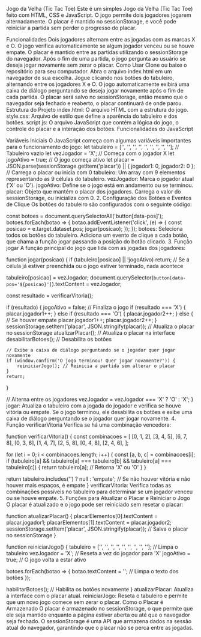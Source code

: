 Jogo da Velha (Tic Tac Toe) Este é um simples Jogo da Velha (Tic Tac Toe) feito com HTML, CSS e JavaScript. O jogo permite dois jogadores jogarem alternadamente. O placar é mantido no sessionStorage, e você pode reiniciar a partida sem perder o progresso do placar.

Funcionalidades Dois jogadores alternam entre as jogadas com as marcas X e O. O jogo verifica automaticamente se algum jogador venceu ou se houve empate. O placar é mantido entre as partidas utilizando o sessionStorage do navegador. Após o fim de uma partida, o jogo pergunta ao usuário se deseja jogar novamente sem zerar o placar. Como Usar Clone ou baixe o repositório para seu computador. Abra o arquivo index.html em um navegador de sua escolha. Jogue clicando nos botões do tabuleiro, alternando entre os jogadores X e O. O jogo automaticamente exibirá uma caixa de diálogo perguntando se deseja jogar novamente após o fim de cada partida. O placar será salvo no sessionStorage, então mesmo que o navegador seja fechado e reaberto, o placar continuará de onde parou. Estrutura do Projeto index.html: O arquivo HTML com a estrutura do jogo. style.css: Arquivo de estilo que define a aparência do tabuleiro e dos botões. script.js: O arquivo JavaScript que contém a lógica do jogo, o controle do placar e a interação dos botões. Funcionalidades do JavaScript

Variáveis Iniciais O JavaScript começa com algumas variáveis importantes para o funcionamento do jogo:
let tabuleiro = ['', '', '', '', '', '', '', '', '']; // Tabuleiro vazio let vezJogador = 'X'; // Começa com o jogador X let jogoAtivo = true; // O jogo começa ativo let placar = JSON.parse(sessionStorage.getItem('placar')) || { jogador1: 0, jogador2: 0 }; // Carrega o placar ou inicia com 0 tabuleiro: Um array com 9 elementos representando as 9 células do tabuleiro. vezJogador: Marca o jogador atual ('X' ou 'O'). jogoAtivo: Define se o jogo está em andamento ou se terminou. placar: Objeto que mantém o placar dos jogadores. Carrega o valor do sessionStorage, ou inicializa com 0. 2. Configuração dos Botões e Eventos de Clique Os botões do tabuleiro são configurados com o seguinte código:

const botoes = document.querySelectorAll('button[data-pos]'); botoes.forEach(botao => { botao.addEventListener('click', (e) => { const posicao = e.target.dataset.pos; jogar(posicao); }); }); botoes: Seleciona todos os botões do tabuleiro. Adiciona um evento de clique a cada botão, que chama a função jogar passando a posição do botão clicado. 3. Função jogar A função principal do jogo que lida com as jogadas dos jogadores:

function jogar(posicao) { if (tabuleiro[posicao] || !jogoAtivo) return; // Se a célula já estiver preenchida ou o jogo estiver terminado, nada acontece

tabuleiro[posicao] = vezJogador;
document.querySelector(`button[data-pos='${posicao}']`).textContent = vezJogador;

const resultado = verificarVitoria();

if (resultado) {
    jogoAtivo = false; // Finaliza o jogo
    if (resultado === 'X') {
        placar.jogador1++;
    } else if (resultado === 'O') {
        placar.jogador2++;
    } else {
        // Se houver empate
        placar.jogador1++;
        placar.jogador2++;
    }
    sessionStorage.setItem('placar', JSON.stringify(placar)); // Atualiza o placar no sessionStorage
    atualizarPlacar(); // Atualiza o placar na interface
    desabilitarBotoes(); // Desabilita os botões
    
    // Exibe a caixa de diálogo perguntando se o jogador quer jogar novamente
    if (window.confirm('O jogo terminou! Quer jogar novamente?')) {
        reiniciarJogo(); // Reinicia a partida sem alterar o placar
    }
    return;
}

// Alterna entre os jogadores
vezJogador = vezJogador === 'X' ? 'O' : 'X';
} jogar: Atualiza o tabuleiro com a jogada do jogador e verifica se houve vitória ou empate. Se o jogo terminou, ele desabilita os botões e exibe uma caixa de diálogo perguntando se o jogador quer jogar novamente. 4. Função verificarVitoria Verifica se há uma combinação vencedora:

function verificarVitoria() { const combinacoes = [ [0, 1, 2], [3, 4, 5], [6, 7, 8], [0, 3, 6], [1, 4, 7], [2, 5, 8], [0, 4, 8], [2, 4, 6], ];

for (let i = 0; i < combinacoes.length; i++) {
    const [a, b, c] = combinacoes[i];
    if (tabuleiro[a] && tabuleiro[a] === tabuleiro[b] && tabuleiro[a] === tabuleiro[c]) {
        return tabuleiro[a]; // Retorna 'X' ou 'O'
    }
}

return tabuleiro.includes('') ? null : 'empate'; // Se não houver vitória e não houver mais espaços, é empate
} verificarVitoria: Verifica todas as combinações possíveis no tabuleiro para determinar se um jogador venceu ou se houve empate. 5. Funções para Atualizar o Placar e Reiniciar o Jogo O placar é atualizado e o jogo pode ser reiniciado sem resetar o placar:

function atualizarPlacar() { placarElementos[0].textContent = placar.jogador1; placarElementos[1].textContent = placar.jogador2; sessionStorage.setItem('placar', JSON.stringify(placar)); // Salva o placar no sessionStorage }

function reiniciarJogo() { tabuleiro = ['', '', '', '', '', '', '', '', '']; // Limpa o tabuleiro vezJogador = 'X'; // Reseta a vez do jogador para 'X' jogoAtivo = true; // O jogo volta a estar ativo

botoes.forEach(botao => {
    botao.textContent = ''; // Limpa o texto dos botões
});

habilitarBotoes(); // Habilita os botões novamente
} atualizarPlacar: Atualiza a interface com o placar atual. reiniciarJogo: Reseta o tabuleiro e permite que um novo jogo comece sem zerar o placar. Como o Placar é Armazenado O placar é armazenado no sessionStorage, o que permite que ele seja mantido enquanto a página estiver aberta ou até que o navegador seja fechado. O sessionStorage é uma API que armazena dados na sessão atual do navegador, garantindo que o placar não se perca entre as jogadas.
